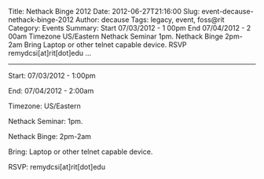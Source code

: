 Title: Nethack Binge 2012
Date: 2012-06-27T21:16:00
Slug: event-decause-nethack-binge-2012
Author: decause
Tags: legacy, event, foss@rit
Category: Events
Summary: Start  07/03/2012 - 1 00pm  End  07/04/2012 - 2 00am  Timezone  US/Eastern  Nethack Seminar  1pm.  Nethack Binge  2pm-2am  Bring  Laptop or other telnet capable device.  RSVP  remydcsi[at]rit[dot]edu   ... 

---
Start: 07/03/2012 - 1:00pm

End: 07/04/2012 - 2:00am

Timezone: US/Eastern

Nethack Seminar: 1pm.

Nethack Binge: 2pm-2am

Bring: Laptop or other telnet capable device.

RSVP: remydcsi[at]rit[dot]edu

